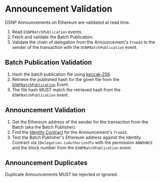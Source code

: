 # Announcement Validation

DSNP Announcements on Ethereum are validated at read time.

1. Read `DSNPBatchPublication` events.
2. Fetch and validate the Batch Publication.
3. Validate the chain of delegation from the Announcement's `fromId` to the sender of the transaction with the `DSNPBatchPublication` event.

## Batch Publication Validation

1. Hash the batch publication file using [keccak-256](https://keccak.team/files/Keccak-submission-3.pdf).
2. Retrieve the published hash for the given file from the [`DSNPBatchPublication`](Publishing.md) Event.
3. The file hash MUST match the retrieved hash from the `DSNPBatchPublication` event.

## Announcement Validation

1. Get the Ethereum address of the sender for the transaction from the Batch (aka the Batch Publisher).
2. Find the [Identity Contract](Identity.md) for the Announcement's `fromId`.
2. Test the Batch Publisher's Ethereum address against the Identity Contract via `IDelegation.isAuthorizedTo` with the permission `ANNOUNCE` and the block number from the `DSNPBatchPublication` event.

## Announcement Duplicates

Duplicate Announcements MUST be rejected or ignored.

